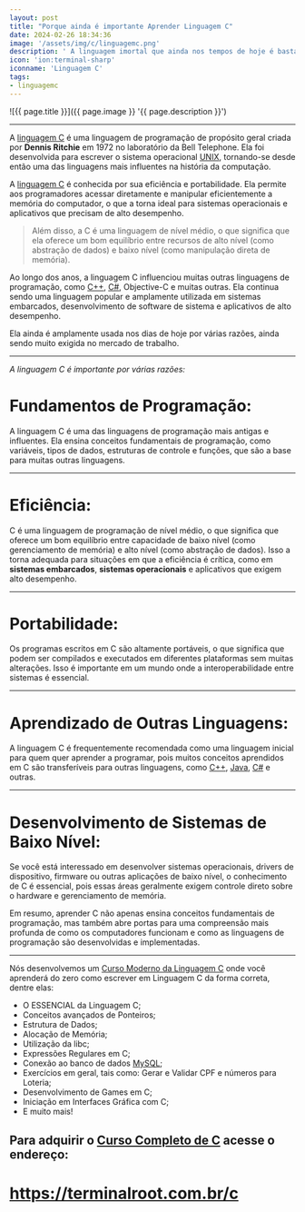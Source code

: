 ```yaml
---
layout: post
title: "Porque ainda é importante Aprender Linguagem C"
date: 2024-02-26 18:34:36
image: '/assets/img/c/linguagemc.png'
description: ' A linguagem imortal que ainda nos tempos de hoje é bastante utilizada!'
icon: 'ion:terminal-sharp'
iconname: 'Linguagem C'
tags:
- linguagemc
---
```


![{{ page.title }}]({{ page.image }} '{{ page.description }}')

---

A [linguagem C](https://terminalroot.com.br/c) é uma linguagem de programação de propósito geral criada por **Dennis Ritchie** em 1972 no laboratório da Bell Telephone. Ela foi desenvolvida para escrever o sistema operacional [UNIX](https://terminalroot.com.br/unix), tornando-se desde então uma das linguagens mais influentes na história da computação.

A [linguagem C](https://terminalroot.com.br/tags#linguagemc) é conhecida por sua eficiência e portabilidade. Ela permite aos programadores acessar diretamente e manipular eficientemente a memória do computador, o que a torna ideal para sistemas operacionais e aplicativos que precisam de alto desempenho. 

> Além disso, a C é uma linguagem de nível médio, o que significa que ela oferece um bom equilíbrio entre recursos de alto nível (como abstração de dados) e baixo nível (como manipulação direta de memória).

Ao longo dos anos, a linguagem C influenciou muitas outras linguagens de programação, como [C++](https://terminalroot.com.br/tags#cpp), [C#](https://terminalroot.com.br/tags#csharp), Objective-C e muitas outras. Ela continua sendo uma linguagem popular e amplamente utilizada em sistemas embarcados, desenvolvimento de software de sistema e aplicativos de alto desempenho.

Ela ainda é amplamente usada nos dias de hoje por várias razões, ainda sendo muito exigida no mercado de trabalho.

---

*A linguagem C é importante por várias razões:*

# Fundamentos de Programação: 
A linguagem C é uma das linguagens de programação mais antigas e influentes. Ela ensina conceitos fundamentais de programação, como variáveis, tipos de dados, estruturas de controle e funções, que são a base para muitas outras linguagens.

---

# Eficiência: 
C é uma linguagem de programação de nível médio, o que significa que oferece um bom equilíbrio entre capacidade de baixo nível (como gerenciamento de memória) e alto nível (como abstração de dados). Isso a torna adequada para situações em que a eficiência é crítica, como em **sistemas embarcados**, **sistemas operacionais** e aplicativos que exigem alto desempenho.

---

# Portabilidade: 
Os programas escritos em C são altamente portáveis, o que significa que podem ser compilados e executados em diferentes plataformas sem muitas alterações. Isso é importante em um mundo onde a interoperabilidade entre sistemas é essencial.

---

# Aprendizado de Outras Linguagens: 
A linguagem C é frequentemente recomendada como uma linguagem inicial para quem quer aprender a programar, pois muitos conceitos aprendidos em C são transferíveis para outras linguagens, como [C++](https://terminalroot.com.br/cpp), [Java](https://terminalroot.com.br/tags#java), [C#](https://terminalroot.com.br/tags#csharp) e outras.

---

# Desenvolvimento de Sistemas de Baixo Nível: 
Se você está interessado em desenvolver sistemas operacionais, drivers de dispositivo, firmware ou outras aplicações de baixo nível, o conhecimento de C é essencial, pois essas áreas geralmente exigem controle direto sobre o hardware e gerenciamento de memória.

Em resumo, aprender C não apenas ensina conceitos fundamentais de programação, mas também abre portas para uma compreensão mais profunda de como os computadores funcionam e como as linguagens de programação são desenvolvidas e implementadas.

---

Nós desenvolvemos um [Curso Moderno da Linguagem C](https://terminalroot.com.br/c/) onde você aprenderá do zero como escrever em Linguagem C da forma correta, dentre elas:
+ O ESSENCIAL da Linguagem C;
+ Conceitos avançados de Ponteiros;
+ Estrutura de Dados;
+ Alocação de Memória;
+ Utilização da libc;
+ Expressões Regulares em C;
+ Conexão ao banco de dados [MySQL]();
+ Exercícios em geral, tais como: Gerar e Validar CPF e números para Loteria;
+ Desenvolvimento de Games em C;
+ Iniciação em Interfaces Gráfica com C;
+ E muito mais!

## Para adquirir o [Curso Completo de C](https://terminalroot.com.br/c) acesse o endereço:
# <https://terminalroot.com.br/c>

